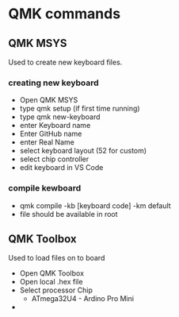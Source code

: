 # QMK commands

## QMK MSYS
Used to create new keyboard files.

### creating new keyboard

* Open QMK MSYS
* type qmk setup (if first time running)
* type qmk new-keyboard
* enter Keyboard name
* Enter GitHub name
* enter Real Name
* select keyboard layout (52 for custom)
* select chip controller
* edit keyboard in VS Code

### compile kewboard

* qmk compile -kb [keyboard code] -km default
* file should be available in root


## QMK Toolbox
Used to load files on to board

* Open QMK Toolbox
* Open local .hex file
* Select processor Chip 
    * ATmega32U4 - Ardino Pro Mini
*

